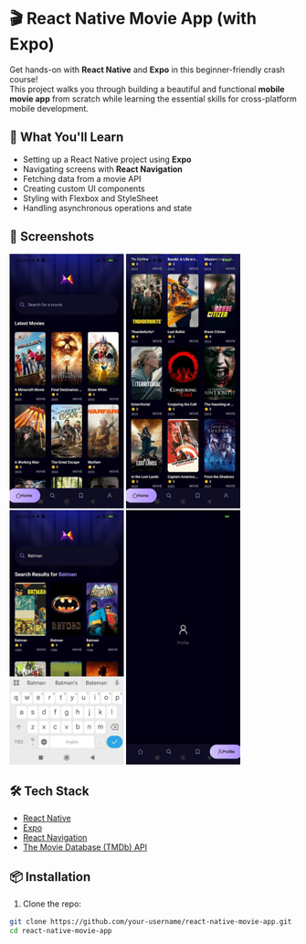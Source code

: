 # 🎬 React Native Movie App (with Expo)

Get hands-on with **React Native** and **Expo** in this beginner-friendly crash course!  
This project walks you through building a beautiful and functional **mobile movie app** from scratch while learning the essential skills for cross-platform mobile development.

## 🚀 What You'll Learn

- Setting up a React Native project using **Expo**
- Navigating screens with **React Navigation**
- Fetching data from a movie API
- Creating custom UI components
- Styling with Flexbox and StyleSheet
- Handling asynchronous operations and state

## 📱 Screenshots

<p float="left">
  <img src="assets/screenshot/screen1.jpg" width="200" />
  <img src="assets/screenshot/screen2.jpg" width="200" />
  <img src="assets/screenshot/screen3.jpg" width="200" />
  <img src="assets/screenshot/screen4.jpg" width="200" />
</p>

## 🛠 Tech Stack

- [React Native](https://reactnative.dev/)
- [Expo](https://expo.dev/)
- [React Navigation](https://reactnavigation.org/)
- [The Movie Database (TMDb) API](https://developer.themoviedb.org/docs)

## 📦 Installation

1. Clone the repo:

```bash
git clone https://github.com/your-username/react-native-movie-app.git
cd react-native-movie-app
